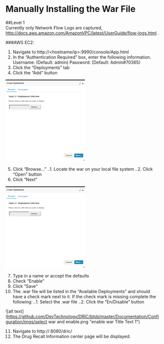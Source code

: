 # Manually Installing the War File

##Level 1   
Currently only Network Flow Logs are captured, http://docs.aws.amazon.com/AmazonVPC/latest/UserGuide/flow-logs.html .

###AWS EC2:
1. Navigate to http://<hostname/ip>:9990/console/App.html
2. In the “Authentication Required” box, enter the following information.
Username: (Default: admin)
Password: (Default: Admin#70365)
3. Click the “Deployments” tab
4. Click the “Add” button

![alt text](https://github.com/DevTechnology/DRIC/blob/master/Documentation/Configuration/imgs/war_deploy.png "war deploy 1")

5. Click “Browse...” 
..1. Locate the war on your local file system
..2. Click “Open” button
6. Click “Next”

![alt text](https://github.com/DevTechnology/DRIC/blob/master/Documentation/Configuration/imgs/war_deploy.png "war deploy 2")

7. Type in a name or accept the defaults
8.	Check “Enable”
9.	Click “Save”
10.	The .war file will be listed in the “Available Deployments” and should have a check mark next to it. If the check mark is missing complete the following:
..1. Select the .war file
..2. Click the “En/Disable” button

![alt text](https://github.com/DevTechnology/DRIC/blob/master/Documentation/Configuration/imgs/select war and enable.png "enable war Title Text 1")

11. Navigate to http://<your ip address>:8080/dric/
12. The Drug Recall Information center page will be displayed.
